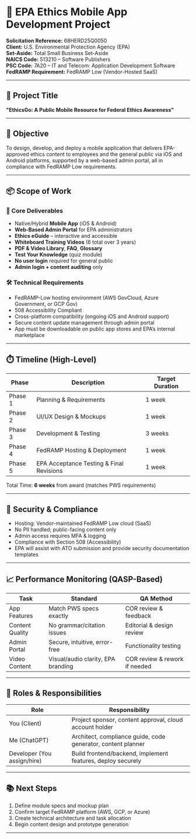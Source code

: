 
# 📱 EPA Ethics Mobile App Development Project

**Solicitation Reference:** 68HERD25Q0050  
**Client:** U.S. Environmental Protection Agency (EPA)  
**Set-Aside:** Total Small Business Set-Aside  
**NAICS Code:** 513210 – Software Publishers  
**PSC Code:** 7A20 – IT and Telecom: Application Development Software  
**FedRAMP Requirement:** FedRAMP Low (Vendor-Hosted SaaS)

---

## 🔖 Project Title
**"EthicsGo: A Public Mobile Resource for Federal Ethics Awareness"**

---

## 🎯 Objective
To design, develop, and deploy a mobile application that delivers EPA-approved ethics content to employees and the general public via iOS and Android platforms, supported by a web-based admin portal, all in compliance with FedRAMP Low requirements.

---

## 📦 Scope of Work

### 🧩 Core Deliverables
- Native/Hybrid **Mobile App** (iOS & Android)
- **Web-Based Admin Portal** for EPA administrators
- **Ethics eGuide** – interactive and accessible
- **Whiteboard Training Videos** (6 total over 3 years)
- **PDF & Video Library**, **FAQ**, **Glossary**
- **Test Your Knowledge** (quiz module)
- **No user login** required for general public
- **Admin login + content auditing** only

### 🛠 Technical Requirements
- FedRAMP-Low hosting environment (AWS GovCloud, Azure Government, or GCP Gov)
- 508 Accessibility Compliant
- Cross-platform compatibility (ongoing iOS and Android support)
- Secure content update management through admin portal
- App must be downloadable on public app stores and EPA’s internal marketplace

---

## ⏱️ Timeline (High-Level)
| Phase | Description | Target Duration |
|-------|-------------|-----------------|
| Phase 1 | Planning & Requirements | 1 week |
| Phase 2 | UI/UX Design & Mockups | 1 week |
| Phase 3 | Development & Testing | 3 weeks |
| Phase 4 | FedRAMP Hosting & Deployment | 1 week |
| Phase 5 | EPA Acceptance Testing & Final Revisions | 1 week |

Total Time: **6 weeks** from award (matches PWS requirements)

---

## 🔐 Security & Compliance

- Hosting: Vendor-maintained FedRAMP Low cloud (SaaS)
- No PII handled; public-facing content only
- Admin access requires MFA & logging
- Compliance with Section 508 (Accessibility)
- EPA will assist with ATO submission and provide security documentation templates

---

## 📈 Performance Monitoring (QASP-Based)

| Task | Standard | QA Method |
|------|----------|-----------|
| App Features | Match PWS specs exactly | COR review & feedback |
| Content Quality | No grammar/citation issues | Editorial & design review |
| Admin Portal | Secure, intuitive, error-free | Functionality testing |
| Video Content | Visual/audio clarity, EPA branding | COR review & rework if needed |

---

## 🧠 Roles & Responsibilities

| Role | Responsibility |
|------|----------------|
| You (Client) | Project sponsor, content approval, cloud account holder |
| Me (ChatGPT) | Architect, compliance guide, code generator, content planner |
| Developer (You assign/hire) | Build frontend/backend, implement features, deploy securely |

---

## 📚 Next Steps

1. Define module specs and mockup plan
2. Confirm target FedRAMP platform (AWS, GCP, or Azure)
3. Create technical architecture and task allocation
4. Begin content design and prototype generation

---

